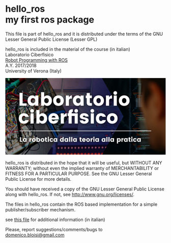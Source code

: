 # hello_ros<br>my first ros package

This file is part of hello_ros and it is distributed under the terms of the
GNU Lesser General Public License (Lesser GPL)

hello_ros is included in the material of the course (in italian)<br>
Laboratorio Ciberfisico<br>
[Robot Programming with ROS](http://profs.scienze.univr.it/~bloisi/corsi/ciberfisico.html)<br>
A.Y. 2017/2018<br>
University of Verona (Italy)

![laboratorio ciberfisico](images/cyberphysical-lab.jpg)

hello_ros is distributed in the hope that it will be useful,
but WITHOUT ANY WARRANTY; without even the implied warranty of
MERCHANTABILITY or FITNESS FOR A PARTICULAR PURPOSE.  See the
GNU Lesser General Public License for more details.

You should have received a copy of the GNU Lesser General Public License
along with hello_ros.  If not, see <http://www.gnu.org/licenses/>.

The files in hello_ros contain the ROS based implementation for
a simple publisher/subscriber mechanism.

see [this file](hello-ros.pdf) for additional information (in italian)

 
Please, report suggestions/comments/bugs to<br>
domenico.bloisi@gmail.com

